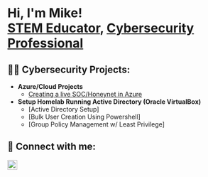 <h1>Hi, I'm Mike! <br/><a href="https://github.com/joshmadakor1">STEM Educator</a>, <a href="https://www.linkedin.com/in/joshmadakor/">Cybersecurity Professional</a></h1>

<h2>👨‍💻 Cybersecurity Projects:</h2>

- <b>Azure/Cloud Projects</b>
  - [Creating a live SOC/Honeynet in Azure](https://github.com/mpmatusek/CloudSOC)
- <b>Setup Homelab Running Active Directory (Oracle VirtualBox)</b>
  - [Active Directory Setup]
  - [Bulk User Creation Using Powershell]
  - [Group Policy Management w/ Least Privilege]

<h2> 🤳 Connect with me:</h2>

[<img align="left" alt="MikeMatusek | LinkedIn" width="22px" src="https://cdn.jsdelivr.net/npm/simple-icons@v3/icons/linkedin.svg" />][linkedin]

[linkedin]: https://linkedin.com/in/mike-matusek

<!--
**mpmatusek/mpmatusek** is a ✨ _special_ ✨ repository because its `README.md` (this file) appears on your GitHub profile.

Here are some ideas to get you started:

- 🔭 I’m currently working on ...
- 🌱 I’m currently learning ...
- 👯 I’m looking to collaborate on ...
- 🤔 I’m looking for help with ...
- 💬 Ask me about ...
- 📫 How to reach me: ...
- 😄 Pronouns: ...
- ⚡ Fun fact: ...
-->
